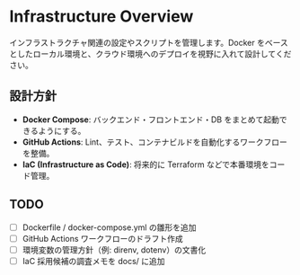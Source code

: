 # Infrastructure Overview

インフラストラクチャ関連の設定やスクリプトを管理します。Docker をベースとしたローカル環境と、クラウド環境へのデプロイを視野に入れて設計してください。

## 設計方針
- **Docker Compose**: バックエンド・フロントエンド・DB をまとめて起動できるようにする。
- **GitHub Actions**: Lint、テスト、コンテナビルドを自動化するワークフローを整備。
- **IaC (Infrastructure as Code)**: 将来的に Terraform などで本番環境をコード管理。

## TODO
- [ ] Dockerfile / docker-compose.yml の雛形を追加
- [ ] GitHub Actions ワークフローのドラフト作成
- [ ] 環境変数の管理方針（例: direnv, dotenv）の文書化
- [ ] IaC 採用候補の調査メモを docs/ に追加
